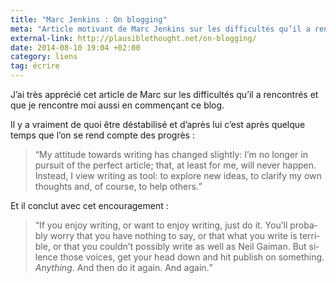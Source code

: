 ```yaml
---
title: "Marc Jenkins : On blogging"
meta: "Article motivant de Marc Jenkins sur les difficultés qu’il a rencontré pour tenir son blog et ce qui l’encourage à continuer."
external-link: http://plausiblethought.net/on-blogging/
date: 2014-08-10 19:04 +02:00
category: liens
tag: écrire
---
```


J’ai très apprécié cet article de Marc sur les difficultés qu’il a rencontrés et que je rencontre moi aussi en commençant ce blog.

Il y a vraiment de quoi être déstabilisé et d’après lui c’est après quelque temps que l’on se rend compte des progrès&nbsp;:

<blockquote>
<p><q cite="http://plausiblethought.net/on-blogging/" lang="en">My attitude towards writing has changed slightly: I’m no longer in pursuit of the perfect article; that, at least for me, will never happen. Instead, I view writing as tool: to explore new ideas, to clarify my own thoughts and, of course, to help others.</q></p>
</blockquote>

Et il conclut avec cet encouragement&nbsp;:

<blockquote>
<p><q cite="http://plausiblethought.net/on-blogging/" lang="en">If you enjoy writing, or want to enjoy writing, just do it. You’ll probably worry that you have nothing to say, or that what you write is terrible, or that you couldn’t possibly write as well as Neil Gaiman. But silence those voices, get your head down and hit publish on something. <em>Anything</em>. And then do it again. And again.</q></p>
</blockquote>
